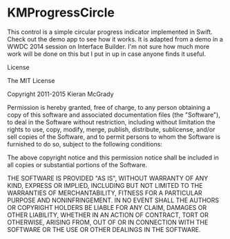 KMProgressCircle
================

This control is a simple circular progress indicator implemented in Swift. Check out the demo app to see how it works. It is adapted from a demo in a WWDC 2014 session on Interface Builder. I'm not sure how much more work will be done on this but I put in up in case anyone finds it useful.

License

The MIT License

Copyright 2011-2015 Kieran McGrady

Permission is hereby granted, free of charge, to any person obtaining a copy of this software and associated documentation files (the "Software"), to deal in the Software without restriction, including without limitation the rights to use, copy, modify, merge, publish, distribute, sublicense, and/or sell copies of the Software, and to permit persons to whom the Software is furnished to do so, subject to the following conditions:

The above copyright notice and this permission notice shall be included in all copies or substantial portions of the Software.

THE SOFTWARE IS PROVIDED "AS IS", WITHOUT WARRANTY OF ANY KIND, EXPRESS OR IMPLIED, INCLUDING BUT NOT LIMITED TO THE WARRANTIES OF MERCHANTABILITY, FITNESS FOR A PARTICULAR PURPOSE AND NONINFRINGEMENT. IN NO EVENT SHALL THE AUTHORS OR COPYRIGHT HOLDERS BE LIABLE FOR ANY CLAIM, DAMAGES OR OTHER LIABILITY, WHETHER IN AN ACTION OF CONTRACT, TORT OR OTHERWISE, ARISING FROM, OUT OF OR IN CONNECTION WITH THE SOFTWARE OR THE USE OR OTHER DEALINGS IN THE SOFTWARE.
